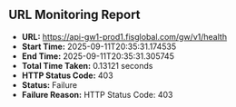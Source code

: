 ## URL Monitoring Report

- **URL:** https://api-gw1-prod1.fisglobal.com/gw/v1/health
- **Start Time:** 2025-09-11T20:35:31.174535
- **End Time:** 2025-09-11T20:35:31.305745
- **Total Time Taken:** 0.13121 seconds
- **HTTP Status Code:** 403
- **Status:** Failure
- **Failure Reason:** HTTP Status Code: 403
